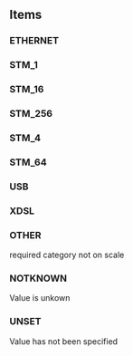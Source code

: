

<!-- end of short definition -->
## Items

### ETHERNET


### STM_1


### STM_16


### STM_256


### STM_4


### STM_64


### USB


### XDSL


### OTHER
required category not on scale

### NOTKNOWN
Value is unkown

### UNSET
Value has not been specified
